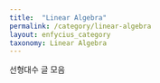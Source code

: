 ```yaml
---
title:  "Linear Algebra"
permalink: /category/linear-algebra
layout: enfycius_category
taxonomy: Linear Algebra
---
```


선형대수 글 모음
